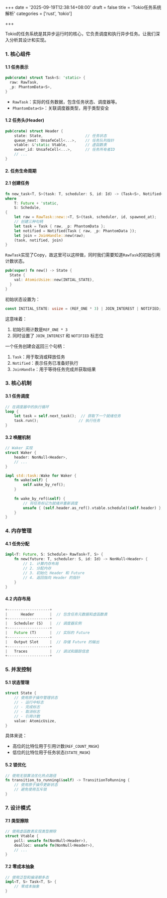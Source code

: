 +++
date = '2025-09-19T12:38:14+08:00'
draft = false
title = 'Tokio任务系统解析'
categories = ['rust', 'tokio']

+++

Tokio的任务系统是其异步运行时的核心，它负责调度和执行异步任务。让我们深入分析其设计和实现。

### 1. 核心组件

#### 1.1 任务表示

```rust
pub(crate) struct Task<S: 'static> {
  raw: RawTask,
  _p: PhantomData<S>,
}
```

* `RawTask`：实际的任务数据，包含任务状态、调度器等。
* `PhantomData<S>`：关联调度器类型，用于类型安全

#### 1.2 任务头(Header)

```rust
pub(crate) struct Header {
    state: State,                   // 任务状态
    queue_next: UnsafeCell<...>,    // 任务队列指针
    vtable: &'static Vtable,        // 虚函数表
    owner_id: UnsafeCell<...>,      // 任务所有者ID
    // ...
}
```

#### 2. 任务生命周期

#### 2.1 创建任务

```rust
fn new_task<T, S>(task: T, scheduler: S, id: Id) -> (Task<S>, Notified<S>, JoinHandle<T::Output>)
where
    T: Future + 'static,
    S: Schedule,
{
    let raw = RawTask::new::<T, S>(task, scheduler, id, spawned_at);
    // 创建三种句柄
    let task = Task { raw, _p: PhantomData };
    let notified = Notified(Task { raw, _p: PhantomData });
    let join = JoinHandle::new(raw);
    (task, notified, join)
}
```

`RawTask`实现了Copy，故这里可以这样做，同时我们需要知道`RawTask`的初始引用计数状态。

```rust
pub(super) fn new() -> State {
  State {
    val: AtomicUsize::new(INTIAL_STATE),
  }
}
```

初始状态设置为：

```rust
const INITIAL_STATE: usize = (REF_ONE * 3) | JOIN_INTEREST | NOTIFIED;
```

这意味着：

1. 初始引用计数是`REF_ONE * 3`
2. 同时设置了 `JOIN_INTEREST` 和 `NOTIFIED` 标志位

一个任务创建会返回三个句柄：

1. `Task`：用于取消或释放任务
2. `Notified`：表示任务已准备好执行
3. `JoinHandle`：用于等待任务完成并获取结果

### 3. 核心机制

#### 3.1 任务调度

```rust
// 在调度器中的执行循环
loop {
    let task = self.next_task();  // 获取下一个就绪任务
    task.run();                  // 执行任务
}
```

#### 3.2 唤醒机制

```rust
// Waker 实现
struct Waker {
    header: NonNull<Header>,
    // ...
}

impl std::task::Wake for Waker {
    fn wake(self) {
        self.wake_by_ref();
    }
    
    fn wake_by_ref(&self) {
        // 将任务标记为就绪并重新调度
        unsafe { (self.header.as_ref().vtable.schedule)(self.header) };
    }
}
```

### 4. 内存管理

#### 4.1 任务分配

```rust
impl<T: Future, S: Schedule> RawTask<T, S> {
    fn new(future: T, scheduler: S, id: Id) -> NonNull<Header> {
        // 1. 计算内存布局
        // 2. 分配内存
        // 3. 初始化 Header 和 Future
        // 4. 返回指向 Header 的指针
    }
}
```

#### 4.2 内存布局

```rust
+-------------------+
|      Header       |  // 包含任务元数据和虚函数表
+-------------------+
|   Scheduler (S)   |  // 调度器实例
+-------------------+
|   Future (T)      |  // 实际的 Future
+-------------------+
|   Output Slot     |  // 存储 Future 的输出
+-------------------+
|   Traces          |  // 调试和跟踪信息
+-------------------+
```

### 5. 并发控制

#### 5.1 状态管理

```rust
struct State {
    // 使用原子操作管理状态
    // - 运行中标志
    // - 完成标志
    // - 取消标志
    // - 引用计数
    value: AtomicUsize,
}
```

具体来说：

* 高位的比特位用于引用计数(`REF_COUNT_MASK`)
* 低位的比特位用于任务状态(`STATE_MASK`)

#### 5.2 锁优化

```rust
// 使用无锁算法优化热点路径
fn transition_to_running(&self) -> TransitionToRunning {
    // 使用原子操作更新状态
    // 避免使用互斥锁
}
```

### 7. 设计模式

#### 7.1 类型擦除

```rust
// 使用虚函数表实现类型擦除
struct Vtable {
    poll: unsafe fn(NonNull<Header>),
    dealloc: unsafe fn(NonNull<Header>),
    // ...
}
```

#### 7.2 零成本抽象

```rust
// 使用泛型和编译期多态
impl<T, S> Task<T, S> {
    // 零成本抽象
}
```

